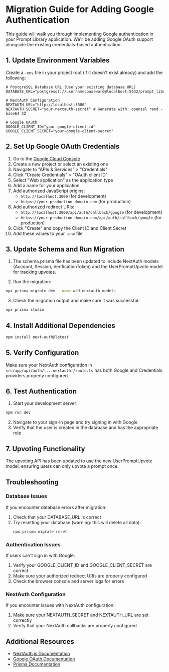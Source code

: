 # Migration Guide for Adding Google Authentication

This guide will walk you through implementing Google authentication in your Prompt Library application. We'll be adding Google OAuth support alongside the existing credentials-based authentication.

## 1. Update Environment Variables

Create a `.env` file in your project root (if it doesn't exist already) and add the following:

```
# PostgreSQL Database URL (Use your existing database URL)
DATABASE_URL="postgresql://username:password@localhost:5432/prompt_library"

# NextAuth Configuration
NEXTAUTH_URL="http://localhost:3000"
NEXTAUTH_SECRET="your-nextauth-secret" # Generate with: openssl rand -base64 32

# Google OAuth
GOOGLE_CLIENT_ID="your-google-client-id"
GOOGLE_CLIENT_SECRET="your-google-client-secret"
```

## 2. Set Up Google OAuth Credentials

1. Go to the [Google Cloud Console](https://console.cloud.google.com/)
2. Create a new project or select an existing one
3. Navigate to "APIs & Services" > "Credentials"
4. Click "Create Credentials" > "OAuth client ID"
5. Select "Web application" as the application type
6. Add a name for your application
7. Add authorized JavaScript origins:
   - `http://localhost:3000` (for development)
   - `https://your-production-domain.com` (for production)
8. Add authorized redirect URIs:
   - `http://localhost:3000/api/auth/callback/google` (for development)
   - `https://your-production-domain.com/api/auth/callback/google` (for production)
9. Click "Create" and copy the Client ID and Client Secret
10. Add these values to your `.env` file

## 3. Update Schema and Run Migration

1. The schema.prisma file has been updated to include NextAuth models (Account, Session, VerificationToken) and the UserPromptUpvote model for tracking upvotes.

2. Run the migration:

```bash
npx prisma migrate dev --name add_nextauth_models
```

3. Check the migration output and make sure it was successful:

```bash
npx prisma studio
```

## 4. Install Additional Dependencies

```bash
npm install next-auth@latest
```

## 5. Verify Configuration

Make sure your NextAuth configuration in `src/app/api/auth/[...nextauth]/route.ts` has both Google and Credentials providers properly configured.

## 6. Test Authentication

1. Start your development server:

```bash
npm run dev
```

2. Navigate to your sign-in page and try signing in with Google
3. Verify that the user is created in the database and has the appropriate role

## 7. Upvoting Functionality

The upvoting API has been updated to use the new UserPromptUpvote model, ensuring users can only upvote a prompt once.

## Troubleshooting

### Database Issues

If you encounter database errors after migration:

1. Check that your DATABASE_URL is correct
2. Try resetting your database (warning: this will delete all data):
   ```bash
   npx prisma migrate reset
   ```

### Authentication Issues

If users can't sign in with Google:

1. Verify your GOOGLE_CLIENT_ID and GOOGLE_CLIENT_SECRET are correct
2. Make sure your authorized redirect URIs are properly configured
3. Check the browser console and server logs for errors

### NextAuth Configuration

If you encounter issues with NextAuth configuration:

1. Make sure your NEXTAUTH_SECRET and NEXTAUTH_URL are set correctly
2. Verify that your NextAuth callbacks are properly configured

## Additional Resources

- [NextAuth.js Documentation](https://next-auth.js.org/)
- [Google OAuth Documentation](https://developers.google.com/identity/protocols/oauth2)
- [Prisma Documentation](https://www.prisma.io/docs/)